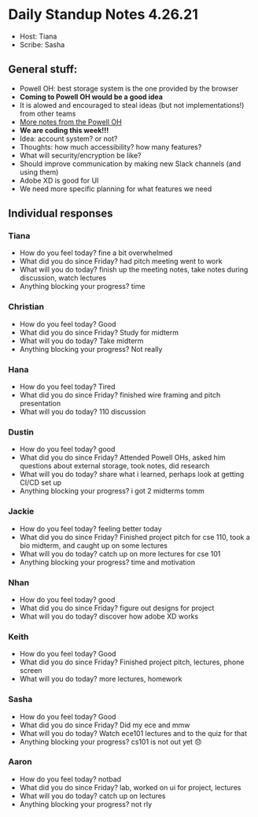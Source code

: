 # Daily Standup Notes 4.26.21
* Host: Tiana
* Scribe: Sasha

## General stuff:
* Powell OH: best storage system is the one provided by the browser
* **Coming to Powell OH would be a good idea**
* It is alowed and encouraged to steal ideas (but not implementations!) from other teams
* [More notes from the Powell OH](https://github.com/cse110-sp21-group12/cse110-sp21-group12/blob/main/mil-notes/storage-5-3-21-Powell-OH.md) 
* **We are coding this week!!!**
* Idea: account system? or not?
* Thoughts: how much accessibility? how many features?
* What will security/encryption be like?
* Should improve communication by making new Slack channels (and using them)
* Adobe XD is good for UI
* We need more specific planning for what features we need


## Individual responses
### Tiana
* How do you feel today? fine a bit overwhelmed
* What did you do since Friday? had pitch meeting went to work
* What will you do today? finish up the meeting notes, take notes during discussion, watch lectures
* Anything blocking your progress? time

### Christian
* How do you feel today? Good
* What did you do since Friday? Study for midterm
* What will you do today? Take midterm
* Anything blocking your progress? Not really

### Hana
* How do you feel today? Tired
* What did you do since Friday? finished wire framing and pitch presentation
* What will you do today? 110 discussion

### Dustin
* How do you feel today? good
* What did you do since Friday? Attended Powell OHs, asked him questions about external storage, took notes, did research
* What will you do today? share what i learned, perhaps look at getting CI/CD set up
* Anything blocking your progress? i got 2 midterms tomm

### Jackie
* How do you feel today? feeling better today
* What did you do since Friday? Finished project pitch for cse 110, took a bio midterm, and caught up on some lectures
* What will you do today? catch up on more lectures for cse 101
* Anything blocking your progress? time and motivation

### Nhan
* How do you feel today? good
* What did you do since Friday? figure out designs for project
* What will you do today? discover how adobe XD works

### Keith
* How do you feel today? Good
* What did you do since Friday? Finished project pitch, lectures, phone screen
* What will you do today? more lectures, homework

### Sasha
* How do you feel today? Good
* What did you do since Friday? Did my ece and mmw
* What will you do today? Watch ece101 lectures and to the quiz for that
* Anything blocking your progress? cs101 is not out yet :disappointed:

### Aaron
* How do you feel today? notbad
* What did you do since Friday? lab, worked on ui for project, lectures
* What will you do today? catch up on lectures
* Anything blocking your progress? not rly